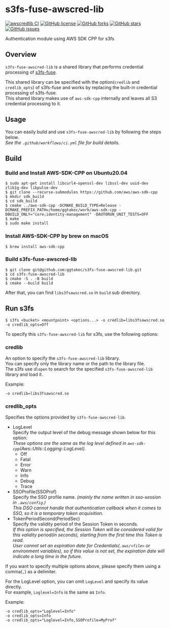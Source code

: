 # s3fs-fuse-awscred-lib
[![awscredlib CI](https://github.com/ggtakec/s3fs-fuse-awscred-lib/actions/workflows/ci.yml/badge.svg)](https://github.com/ggtakec/s3fs-fuse-awscred-lib/actions)
[![GitHub license](https://img.shields.io/badge/license-Apache2.0-blue.svg)](https://raw.githubusercontent.com/ggtakec/s3fs-fuse-awscred-lib/master/LICENSE.txt)
[![GitHub forks](https://img.shields.io/github/forks/ggtakec/s3fs-fuse-awscred-lib.svg)](https://github.com/ggtakec/s3fs-fuse-awscred-lib/network)
[![GitHub stars](https://img.shields.io/github/stars/ggtakec/s3fs-fuse-awscred-lib.svg)](https://github.com/ggtakec/s3fs-fuse-awscred-lib/stargazers)
[![GitHub issues](https://img.shields.io/github/issues/ggtakec/s3fs-fuse-awscred-lib.svg)](https://github.com/ggtakec/s3fs-fuse-awscred-lib/issues)

Authentication module using AWS SDK CPP for s3fs

## Overview
`s3fs-fuse-awscred-lib` is a shared library that performs credential processing of [s3fs-fuse](https://github.com/s3fs-fuse/s3fs-fuse/).  

This shared library can be specified with the option(`credlib` and `credlib_opts`) of s3fs-fuse and works by replacing the built-in credential processing of s3fs-fuse.  
This shared library makes use of `aws-sdk-cpp` internally and leaves all S3 credential processing to it.  

## Usage
You can easily build and use `s3fs-fuse-awscred-lib` by following the steps below.  
_See the `.github/workflows/ci.yml` file for build details._  

## Build

### Build and Install AWS-SDK-CPP on Ubuntu20.04
```
$ sudo apt-get install libcurl4-openssl-dev libssl-dev uuid-dev zlib1g-dev libpulse-dev
$ git clone --recurse-submodules https://github.com/aws/aws-sdk-cpp
$ mkdir sdk_build
$ cd sdk_build
$ cmake ../aws-sdk-cpp -DCMAKE_BUILD_TYPE=Release -DCMAKE_PREFIX_PATH=/home/ggtakec/work/aws-sdk-cpp -DBUILD_ONLY="core;identity-management" -DAUTORUN_UNIT_TESTS=OFF 
$ make
$ sudo make install
```

### Install AWS-SDK-CPP by brew on macOS
```
$ brew install aws-sdk-cpp
```

### Build s3fs-fuse-awscred-lib
```
$ git clone git@github.com:ggtakec/s3fs-fuse-awscred-lib.git
$ cd s3fs-fuse-awscred-lib
$ cmake -S . -B build
$ cmake --build build
```
After that, you can find `libs3fsawscred.so` in `build` sub directory.  

## Run s3fs
```
$ s3fs <bucket> <mountpoint> <options...> -o credlib=libs3fsawscred.so -o credlib_opts=Off
```

To specify this `s3fs-fuse-awscred-lib` for s3fs, use the following options:  

### credlib
An option to specify the `s3fs-fuse-awscred-lib` library.  
You can specify only the library name or the path to the library file.  
The s3fs use `dlopen` to search for the specified `s3fs-fuse-awscred-lib` library and load it.  

Example:  
```
-o credlib=libs3fsawscred.so
```

### credlib_opts
Specifies the options provided by `s3fs-fuse-awscred-lib`.  
- LogLevel  
Specify the output level of the debug message shown below for this option:  
_These options are the same as the log level defined in `aws-sdk-cpp`(Aws::Utils::Logging::LogLevel)._  
  - Off
  - Fatal
  - Error
  - Warn
  - Info
  - Debug
  - Trace
- SSOProfile(SSOProf)  
Specify the SSO profile name. _(mainly the name written in sso-session in `.aws/config`.)_  
_This DSO cannot handle that authentication callback when it comes to SSO, so it is a temporary token acquisition._
- TokenPeriodSecond(PeriodSec)  
Specify the validity period of the Session Token in seconds.  
_If this option is specified, the Session Token will be considered valid for this validity period(in seconds), starting from the first time this Token is read._  
_User cannot set an expiration date for Credentials(`.aws/<file>` or environment variables), so if this value is not set, the expiration date will indicate a long time in the future._  

If you want to specify multiple options above, please specify them using a comma(`,`) as a delimiter.

For the LogLevel option, you can omit `LogLevel` and specify its value directly.  
For example, `Loglevel=Info` is the same as `Info`.  

Example:  
```
-o credlib_opts="Loglevel=Info"
-o credlib_opts=Info
-o credlib_opts="Loglevel=Info,SSOProfile=MyProf"
```
